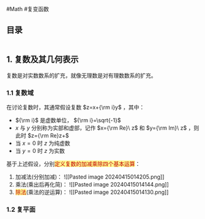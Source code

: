 #Math #复变函数 

## 目录

```toc
```

## 1. 复数及其几何表示

复数是对实数数系的扩充，就像无理数是对有理数数系的扩充。

### 1.1 复数域

在讨论复数时，其通常假设复数 $z=x+{\rm i}y$ ，其中：
- ${\rm i}$ 是虚数单位， ${\rm i}=\sqrt{-1}$ 
- $x$ 与 $y$ 分别称为实部和虚部，记作 $x={\rm Re}\ z$ 和 $y={\rm Im}\ z$ ，则此时 $z={\rm Re}z+$
- 当 $x=0$ 时 $z$ 为纯虚数
- 当 $y=0$ 时 $z$ 为实数

基于上述假设，分别<span style="background:#fff88f"><font color="#c00000">定义复数的加减乘除四个基本运算</font></span>：
1. 加减法(分别加减)：
	![[Pasted image 20240415014205.png]]
2. 乘法(乘出后再化简)：
	![[Pasted image 20240415014144.png]]
3. <span style="background:#fff88f"><font color="#c00000">除法</font></span>(乘法的逆运算)：
	![[Pasted image 20240415014130.png]]

### 1.2 复平面



